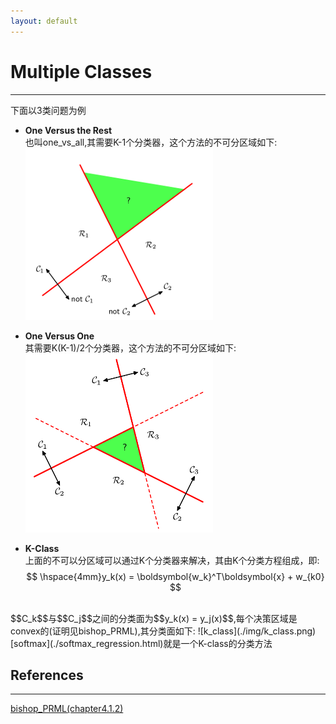 ```yaml
---
layout: default
---
```


__Multiple Classes__
==========
---- 
下面以3类问题为例    

* __One Versus the Rest__       
也叫one_vs_all,其需要K-1个分类器，这个方法的不可分区域如下:    
![one_versus_rest](./img/one_versus_rest.png)    

* __One Versus One__       
其需要K(K-1)/2个分类器，这个方法的不可分区域如下:    
![one_versus_one](./img/one_versus_one.png)    
     
* __K-Class__    
上面的不可以分区域可以通过K个分类器来解决，其由K个分类方程组成，即:    
$$
\hspace{4mm}y_k(x) = \boldsymbol{w_k}^T\boldsymbol{x} + w_{k0}
$$    
<br />
$$C_k$$与$$C_j$$之间的分类面为$$y_k(x) = y_j(x)$$,每个决策区域是convex的(证明见bishop_PRML),其分类面如下:    
![k_class](./img/k_class.png)  
[softmax](./softmax_regression.html)就是一个K-class的分类方法


__References__
----------------    
---    
[bishop_PRML(chapter4.1.2)](http://research.microsoft.com/en-us/um/people/cmbishop/prml/)


 
